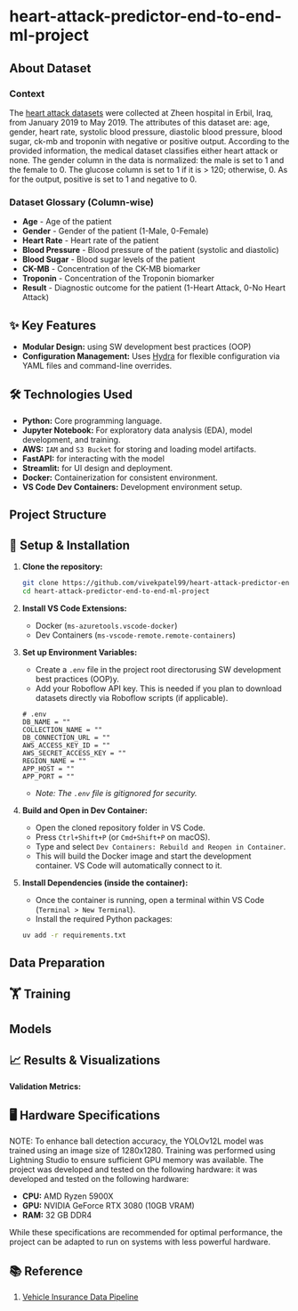 # heart-attack-predictor-end-to-end-ml-project

## About Dataset

### Context

The [heart attack datasets](https://www.kaggle.com/datasets/sukhmandeepsinghbrar/heart-attack-dataset/data) were collected at Zheen hospital in Erbil, Iraq, from January 2019 to May 2019. The attributes of this dataset are: age, gender, heart rate, systolic blood pressure, diastolic blood pressure, blood sugar, ck-mb and troponin with negative or positive output. According to the provided information, the medical dataset classifies either heart attack or none. The gender column in the data is normalized: the male is set to 1 and the female to 0. The glucose column is set to 1 if it is > 120; otherwise, 0. As for the output, positive is set to 1 and negative to 0.

### Dataset Glossary (Column-wise)

- **Age** - Age of the patient
- **Gender** - Gender of the patient (1-Male, 0-Female)
- **Heart Rate** - Heart rate of the patient
- **Blood Pressure** - Blood pressure of the patient (systolic and diastolic)
- **Blood Sugar** - Blood sugar levels of the patient
- **CK-MB** - Concentration of the CK-MB biomarker
- **Troponin** - Concentration of the Troponin biomarker
- **Result** - Diagnostic outcome for the patient (1-Heart Attack, 0-No Heart Attack)

## ✨ Key Features

- **Modular Design:** using SW development best practices (OOP)
- **Configuration Management:** Uses [Hydra](https://hydra.cc/docs/intro/) for flexible configuration via YAML files and command-line overrides.

## 🛠️ Technologies Used

- **Python:** Core programming language.
- **Jupyter Notebook:** For exploratory data analysis (EDA), model development, and training.
- **AWS:** `IAM` and `S3 Bucket` for storing and loading model artifacts.
- **FastAPI:** for interacting with the model
- **Streamlit:** for UI design and deployment.
- **Docker:** Containerization for consistent environment.
- **VS Code Dev Containers:** Development environment setup.

## Project Structure

## 🔧 Setup & Installation

1. **Clone the repository:**

   ```bash
   git clone https://github.com/vivekpatel99/heart-attack-predictor-end-to-end-ml-project.git
   cd heart-attack-predictor-end-to-end-ml-project
   ```

2. **Install VS Code Extensions:**

   - Docker (`ms-azuretools.vscode-docker`)
   - Dev Containers (`ms-vscode-remote.remote-containers`)

3. **Set up Environment Variables:**

   - Create a `.env` file in the project root directorusing SW development best practices (OOP)y.
   - Add your Roboflow API key. This is needed if you plan to download datasets directly via Roboflow scripts (if applicable).

   ```dotenv
   # .env
   DB_NAME = ""
   COLLECTION_NAME = ""
   DB_CONNECTION_URL = ""
   AWS_ACCESS_KEY_ID = ""
   AWS_SECRET_ACCESS_KEY = ""
   REGION_NAME = ""
   APP_HOST = ""
   APP_PORT = ""
   ```

   - *Note: The `.env` file is gitignored for security.*

4. **Build and Open in Dev Container:**

   - Open the cloned repository folder in VS Code.
   - Press `Ctrl+Shift+P` (or `Cmd+Shift+P` on macOS).
   - Type and select `Dev Containers: Rebuild and Reopen in Container`.
   - This will build the Docker image and start the development container. VS Code will automatically connect to it.

5. **Install Dependencies (inside the container):**

   - Once the container is running, open a terminal within VS Code (`Terminal > New Terminal`).
   - Install the required Python packages:

   ```bash
   uv add -r requirements.txt
   ```

## Data Preparation

## 🏋️ Training

## Models

## 📈 Results & Visualizations

**Validation Metrics:**

## 🖥️ Hardware Specifications

NOTE: To enhance ball detection accuracy, the YOLOv12L model was trained using an image size of 1280x1280. Training was performed using Lightning Studio to ensure sufficient GPU memory was available. The project was developed and tested on the following hardware:
it was developed and tested on the following hardware:

- **CPU:** AMD Ryzen 5900X
- **GPU:** NVIDIA GeForce RTX 3080 (10GB VRAM)
- **RAM:** 32 GB DDR4

While these specifications are recommended for optimal performance, the project can be adapted to run on systems with less powerful hardware.

## 📚 Reference

1. [Vehicle Insurance Data Pipeline](https://github.com/vikashishere/YT-MLops-Proj1/tree/main)
